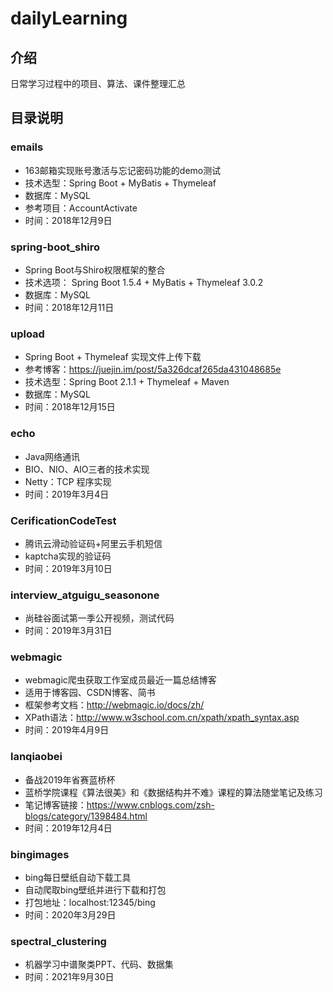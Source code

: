 # dailyLearning

## 介绍
日常学习过程中的项目、算法、课件整理汇总

## 目录说明

### emails
- 163邮箱实现账号激活与忘记密码功能的demo测试
- 技术选型：Spring Boot + MyBatis + Thymeleaf
- 数据库：MySQL
- 参考项目：AccountActivate
- 时间：2018年12月9日

### spring-boot_shiro
- Spring Boot与Shiro权限框架的整合
- 技术选项： Spring Boot 1.5.4 + MyBatis + Thymeleaf 3.0.2
- 数据库：MySQL
- 时间：2018年12月11日

### upload
- Spring Boot + Thymeleaf 实现文件上传下载
- 参考博客：https://juejin.im/post/5a326dcaf265da431048685e
- 技术选型：Spring Boot 2.1.1 + Thymeleaf + Maven
- 数据库：MySQL
- 时间：2018年12月15日

### echo
- Java网络通讯
- BIO、NIO、AIO三者的技术实现
- Netty：TCP 程序实现
- 时间：2019年3月4日

### CerificationCodeTest
- 腾讯云滑动验证码+阿里云手机短信
- kaptcha实现的验证码
- 时间：2019年3月10日

### interview_atguigu_seasonone
- 尚硅谷面试第一季公开视频，测试代码
- 时间：2019年3月31日

### webmagic
- webmagic爬虫获取工作室成员最近一篇总结博客
- 适用于博客园、CSDN博客、简书
- 框架参考文档：http://webmagic.io/docs/zh/
- XPath语法：http://www.w3school.com.cn/xpath/xpath_syntax.asp
- 时间：2019年4月9日

### lanqiaobei
- 备战2019年省赛蓝桥杯
- 蓝桥学院课程《算法很美》和《数据结构并不难》课程的算法随堂笔记及练习
- 笔记博客链接：https://www.cnblogs.com/zsh-blogs/category/1398484.html
- 时间：2019年12月4日

### bingimages
- bing每日壁纸自动下载工具
- 自动爬取bing壁纸并进行下载和打包
- 打包地址：localhost:12345/bing
- 时间：2020年3月29日

### spectral_clustering
- 机器学习中谱聚类PPT、代码、数据集
- 时间：2021年9月30日